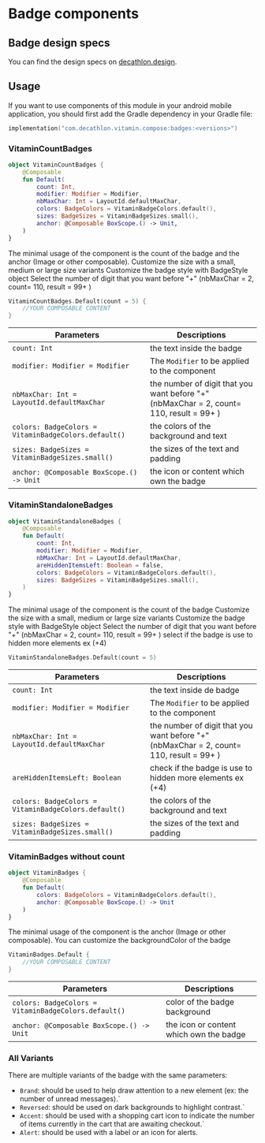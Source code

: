 # Badge components

## Badge design specs

You can find the design specs on [decathlon.design](https://www.decathlon.design/).

## Usage

If you want to use components of this module in your android mobile application, you should
first add the Gradle dependency in your Gradle file:

```kotlin
implementation("com.decathlon.vitamin.compose:badges:<versions>")
```

### VitaminCountBadges

```kotlin
object VitaminCountBadges {
    @Composable
    fun Default(
        count: Int,
        modifier: Modifier = Modifier,
        nbMaxChar: Int = LayoutId.defaultMaxChar,
        colors: BadgeColors = VitaminBadgeColors.default(),
        sizes: BadgeSizes = VitaminBadgeSizes.small(),
        anchor: @Composable BoxScope.() -> Unit,
    )
}
```

The minimal usage of the component is the count of the badge and the anchor (Image or other composable). 
Customize the size with a small, medium or large size variants
Customize the badge style with BadgeStyle object
Select the number of digit that you want before "+" (nbMaxChar = 2, count= 110, result = 99+ )

```kotlin
VitaminCountBadges.Default(count = 5) {
    //YOUR COMPOSABLE CONTENT
}
```

Parameters | Descriptions
-- | --
`count: Int` | the text inside the badge
`modifier: Modifier = Modifier` | The `Modifier` to be applied to the component
`nbMaxChar: Int = LayoutId.defaultMaxChar` | the number of digit that you want before "+" (nbMaxChar = 2, count= 110, result = 99+ )
`colors: BadgeColors = VitaminBadgeColors.default()` | the colors of the background and text 
`sizes: BadgeSizes = VitaminBadgeSizes.small()` | the sizes of the text and padding
`anchor: @Composable BoxScope.() -> Unit`| the icon or content which own the badge

### VitaminStandaloneBadges

```kotlin
object VitaminStandaloneBadges {
    @Composable
    fun Default(
        count: Int,
        modifier: Modifier = Modifier,
        nbMaxChar: Int = LayoutId.defaultMaxChar,
        areHiddenItemsLeft: Boolean = false,
        colors: BadgeColors = VitaminBadgeColors.default(),
        sizes: BadgeSizes = VitaminBadgeSizes.small(),
    )
}
```

The minimal usage of the component is the count of the badge
Customize the size with a small, medium or large size variants
Customize the badge style with BadgeStyle object
Select the number of digit that you want before "+" (nbMaxChar = 2, count= 110, result = 99+ )
select if the badge is use to hidden more elements ex (+4)

```kotlin
VitaminStandaloneBadges.Default(count = 5)
```

Parameters | Descriptions
-- | --
`count: Int`| the text inside de badge
`modifier: Modifier = Modifier` | The `Modifier` to be applied to the component
`nbMaxChar: Int = LayoutId.defaultMaxChar` | the number of digit that you want before "+" (nbMaxChar = 2, count= 110, result = 99+ )
`areHiddenItemsLeft: Boolean`| check if the badge is use to hidden more elements ex (+4)
`colors: BadgeColors = VitaminBadgeColors.default()` | the colors of the background and text
`sizes: BadgeSizes = VitaminBadgeSizes.small()` | the sizes of the text and padding

### VitaminBadges without count

```kotlin
object VitaminBadges {
    @Composable
    fun Default(
        colors: BadgeColors = VitaminBadgeColors.default(),
        anchor: @Composable BoxScope.() -> Unit
    )
}
```
The minimal usage of the component is the anchor (Image or other composable).
You can customize the backgroundColor of the badge

```kotlin
VitaminBadges.Default {
    //YOUR COMPOSABLE CONTENT 
}
```

Parameters | Descriptions
-- | --
`colors: BadgeColors = VitaminBadgeColors.default()`| color of the badge background
`anchor: @Composable BoxScope.() -> Unit`| the icon or content which own the badge

### All Variants

There are multiple variants of the badge with the same parameters:

* `Brand`: should be used to help draw attention to a new element (ex: the number of unread messages).`
* `Reversed`: should be used on dark backgrounds to highlight contrast.`
* `Accent`:  should be used with a shopping cart icon to indicate the number of items currently in the cart that are awaiting checkout.`
* `Alert`: should be used with a label or an icon for alerts.
